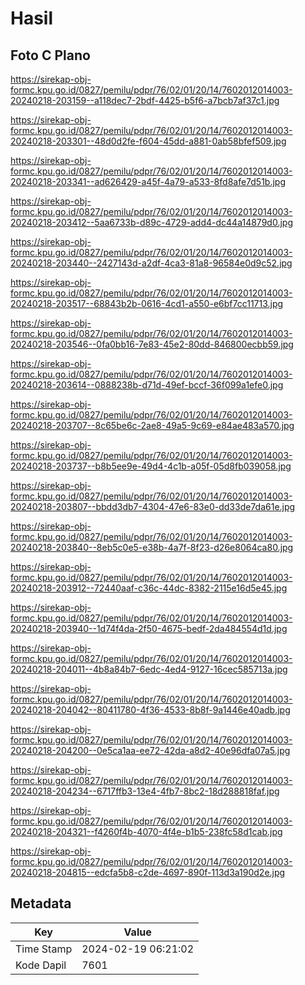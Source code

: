 # Hasil

## Foto C Plano

https://sirekap-obj-formc.kpu.go.id/0827/pemilu/pdpr/76/02/01/20/14/7602012014003-20240218-203159--a118dec7-2bdf-4425-b5f6-a7bcb7af37c1.jpg

https://sirekap-obj-formc.kpu.go.id/0827/pemilu/pdpr/76/02/01/20/14/7602012014003-20240218-203301--48d0d2fe-f604-45dd-a881-0ab58bfef509.jpg

https://sirekap-obj-formc.kpu.go.id/0827/pemilu/pdpr/76/02/01/20/14/7602012014003-20240218-203341--ad626429-a45f-4a79-a533-8fd8afe7d51b.jpg

https://sirekap-obj-formc.kpu.go.id/0827/pemilu/pdpr/76/02/01/20/14/7602012014003-20240218-203412--5aa6733b-d89c-4729-add4-dc44a14879d0.jpg

https://sirekap-obj-formc.kpu.go.id/0827/pemilu/pdpr/76/02/01/20/14/7602012014003-20240218-203440--2427143d-a2df-4ca3-81a8-96584e0d9c52.jpg

https://sirekap-obj-formc.kpu.go.id/0827/pemilu/pdpr/76/02/01/20/14/7602012014003-20240218-203517--68843b2b-0616-4cd1-a550-e6bf7cc11713.jpg

https://sirekap-obj-formc.kpu.go.id/0827/pemilu/pdpr/76/02/01/20/14/7602012014003-20240218-203546--0fa0bb16-7e83-45e2-80dd-846800ecbb59.jpg

https://sirekap-obj-formc.kpu.go.id/0827/pemilu/pdpr/76/02/01/20/14/7602012014003-20240218-203614--0888238b-d71d-49ef-bccf-36f099a1efe0.jpg

https://sirekap-obj-formc.kpu.go.id/0827/pemilu/pdpr/76/02/01/20/14/7602012014003-20240218-203707--8c65be6c-2ae8-49a5-9c69-e84ae483a570.jpg

https://sirekap-obj-formc.kpu.go.id/0827/pemilu/pdpr/76/02/01/20/14/7602012014003-20240218-203737--b8b5ee9e-49d4-4c1b-a05f-05d8fb039058.jpg

https://sirekap-obj-formc.kpu.go.id/0827/pemilu/pdpr/76/02/01/20/14/7602012014003-20240218-203807--bbdd3db7-4304-47e6-83e0-dd33de7da61e.jpg

https://sirekap-obj-formc.kpu.go.id/0827/pemilu/pdpr/76/02/01/20/14/7602012014003-20240218-203840--8eb5c0e5-e38b-4a7f-8f23-d26e8064ca80.jpg

https://sirekap-obj-formc.kpu.go.id/0827/pemilu/pdpr/76/02/01/20/14/7602012014003-20240218-203912--72440aaf-c36c-44dc-8382-2115e16d5e45.jpg

https://sirekap-obj-formc.kpu.go.id/0827/pemilu/pdpr/76/02/01/20/14/7602012014003-20240218-203940--1d74f4da-2f50-4675-bedf-2da484554d1d.jpg

https://sirekap-obj-formc.kpu.go.id/0827/pemilu/pdpr/76/02/01/20/14/7602012014003-20240218-204011--4b8a84b7-6edc-4ed4-9127-16cec585713a.jpg

https://sirekap-obj-formc.kpu.go.id/0827/pemilu/pdpr/76/02/01/20/14/7602012014003-20240218-204042--80411780-4f36-4533-8b8f-9a1446e40adb.jpg

https://sirekap-obj-formc.kpu.go.id/0827/pemilu/pdpr/76/02/01/20/14/7602012014003-20240218-204200--0e5ca1aa-ee72-42da-a8d2-40e96dfa07a5.jpg

https://sirekap-obj-formc.kpu.go.id/0827/pemilu/pdpr/76/02/01/20/14/7602012014003-20240218-204234--6717ffb3-13e4-4fb7-8bc2-18d288818faf.jpg

https://sirekap-obj-formc.kpu.go.id/0827/pemilu/pdpr/76/02/01/20/14/7602012014003-20240218-204321--f4260f4b-4070-4f4e-b1b5-238fc58d1cab.jpg

https://sirekap-obj-formc.kpu.go.id/0827/pemilu/pdpr/76/02/01/20/14/7602012014003-20240218-204815--edcfa5b8-c2de-4697-890f-113d3a190d2e.jpg


## Metadata

| Key        | Value               |
| ---------- | ------------------- |
| Time Stamp | 2024-02-19 06:21:02 |
| Kode Dapil | 7601                |



